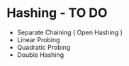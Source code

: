 # Hashing - TO DO
- Separate Chaining ( Open Hashing )
- Linear Probing
- Quadratic Probing
- Double Hashing
